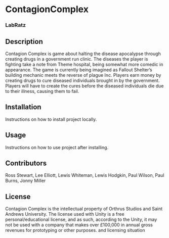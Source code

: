 # ContagionComplex
### LabRatz

## Description
Contagion Complex is game about halting the disease apocalypse through creating drugs in a government run clinic. 
The diseases the player is fighting take a note from Theme hospital, being somewhat more comedic in appearance.
The game is currently being imagined as Fallout Shelter’s building mechanic meets the reverse of plague Inc. 
Players earn money by creating drugs to cure diseased individuals brought in by the government.
Players will have to create the cures before the diseased individuals die due to their illness, causing them to fail.

## Installation
Instructions on how to install project locally.

## Usage
Instructions on how to use project after installing.

## Contributors
Ross Stewart, Lee Elliott, Lewis Whiteman, Lewis Hodgkin, Paul Wilson, Paul Burns, Jonny Miller

## License
Contagion Complex is the intellectual property of Orthrus Studios and Saint Andrews University. 
The license used with Unity is a free personal/educational license, and as such, according to
the Unity, it may not be used with a company that makes over £100,000 in annual gross revenues
for prototyping or other purposes.
and licensing situation 
